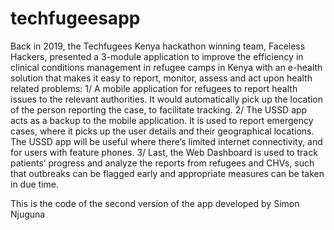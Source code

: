 # techfugeesapp

Back in 2019, the Techfugees Kenya hackathon winning team, Faceless Hackers, presented a 3-module application to improve the efficiency in clinical conditions management in refugee camps in Kenya with an e-health solution that makes it easy to report, monitor, assess and act upon health related problems: 1/ A mobile application for refugees to report health issues to the relevant authorities. It would automatically pick up the location of the person reporting the case, to facilitate tracking. 2/ The USSD app acts as a backup to the mobile application. It is used to report emergency cases, where it picks up the user details and their geographical locations. The USSD app will be useful where there’s limited internet connectivity, and for users with feature phones. 3/ Last, the Web Dashboard is used to track patients’ progress and analyze the reports from refugees and CHVs, such that outbreaks can be flagged early and appropriate measures can be taken in due time.

This is the code of the second version of the app developed by Simon Njuguna